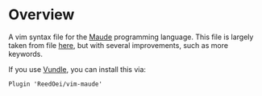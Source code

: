# Overview

A vim syntax file for the [Maude](http://maude.cs.illinois.edu/w/index.php/The_Maude_System) programming language.
This file is largely taken from file [here](https://github.com/vim-scripts/maude.vim), but with several improvements, such as more keywords.

If you use [Vundle](https://github.com/VundleVim/Vundle.vim), you can install this via:

```
Plugin 'ReedOei/vim-maude'
```

